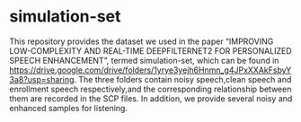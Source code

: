 # simulation-set
This repository provides the dataset we used in the paper “IMPROVING LOW-COMPLEXITY AND REAL-TIME DEEPFILTERNET2 FOR
PERSONALIZED SPEECH ENHANCEMENT”, termed simulation-set, which can be found in https://drive.google.com/drive/folders/1yrye3yejh6Hnmn_g4JPxXXAkFsbyY3a8?usp=sharing. The three folders contain noisy speech,clean speech and enrollment speech respectively,and the corresponding relationship between them are recorded in the SCP files. In addition, we provide several noisy and enhanced samples for listening.
